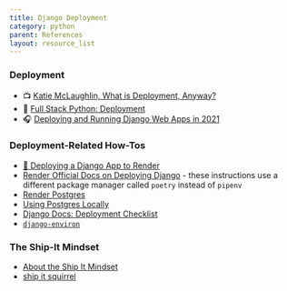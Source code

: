 ```yaml
---
title: Django Deployment
category: python
parent: References
layout: resource_list
---
```


### Deployment

- 📺 [Katie McLaughlin, What is Deployment, Anyway?](https://2021.djangocon.us/talks/what-is-deployment-anyway/)
- 📖 [Full Stack Python: Deployment](https://www.fullstackpython.com/deployment.html)
- 🎧 [Deploying and Running Django Web Apps in 2021](https://talkpython.fm/episodes/show/301/deploying-and-running-django-web-apps-in-2021)

### Deployment-Related How-Tos

- [🚀 Deploying a Django App to Render](https://momentumlearn.notion.site/Deploying-a-Django-App-to-Render-4a7915b760474438aa56bbaddc3309cb)
- [Render Official Docs on Deploying Django](https://render.com/docs/deploy-django) - these instructions use a different package manager called `poetry` instead of `pipenv`
- [Render Postgres](https://render.com/docs/databases)
- [Using Postgres Locally](https://momentumlearn.notion.site/Using-Postgres-Locally-6d24cd1ea8854eabb875023d6696fba9)
- [Django Docs: Deployment Checklist](https://docs.djangoproject.com/en/4.0/howto/deployment/checklist/)
- [`django-environ`](https://django-environ.readthedocs.io/en/latest/)

### The Ship-It Mindset

- [About the Ship It Mindset](https://excid3.com/blog/finishing-is-all-that-matters)
- [ship it squirrel](https://shipitsquirrel.github.io/)
